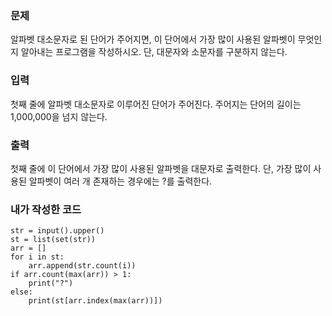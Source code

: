 <h3>문제</h3>
알파벳 대소문자로 된 단어가 주어지면, 이 단어에서 가장 많이 사용된 알파벳이 무엇인지 알아내는 프로그램을 작성하시오. 단, 대문자와 소문자를 구분하지 않는다.

<h3>입력</h3>
첫째 줄에 알파벳 대소문자로 이루어진 단어가 주어진다. 주어지는 단어의 길이는 1,000,000을 넘지 않는다.

<h3>출력</h3>
첫째 줄에 이 단어에서 가장 많이 사용된 알파벳을 대문자로 출력한다. 단, 가장 많이 사용된 알파벳이 여러 개 존재하는 경우에는 ?를 출력한다.

<h3>내가 작성한 코드</h3>

```
str = input().upper()
st = list(set(str))
arr = [] 
for i in st:
    arr.append(str.count(i))
if arr.count(max(arr)) > 1:
    print("?")
else:
    print(st[arr.index(max(arr))])
```

